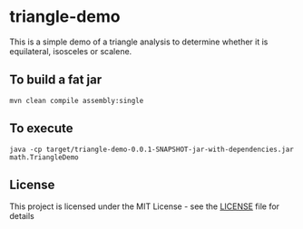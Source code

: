 # triangle-demo
This is a simple demo of a triangle analysis to determine whether it is equilateral, isosceles or scalene.

## To build a fat jar
```
mvn clean compile assembly:single
```

## To execute
```
java -cp target/triangle-demo-0.0.1-SNAPSHOT-jar-with-dependencies.jar math.TriangleDemo
```

## License

This project is licensed under the MIT License - see the [LICENSE](LICENSE) file for details
